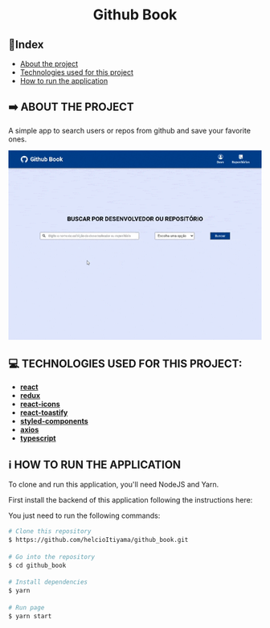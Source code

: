 <h1 align="center">
  Github Book
</h1>


## :triangular_flag_on_post:Index

* [About the project](#arrow_right-about-the-project)
* [Technologies used for this project](#computer-technologies-used-for-this-project)
* [How to run the application](#information_source-how-to-run-the-application)


## :arrow_right: ABOUT THE PROJECT

A simple app to search users or repos from github and save your favorite ones.

<p align="center">
    <img alt ="homepage" src="https://github.com/helcioItiyama/github_book/blob/main/src/assets/github_book.gif"/>
</p>

## :computer: TECHNOLOGIES USED FOR THIS PROJECT:

- [**react**](https://github.com/facebook/react)
- [**redux**](https://github.com/reduxjs/redux)
- [**react-icons**](https://react-icons.github.io/react-icons)
- [**react-toastify**](https://github.com/fkhadra/react-toastify)
- [**styled-components**](https://github.com/styled-components/styled-components)
- [**axios**](https://github.com/axios/axios)
- [**typescript**](https://github.com/microsoft/TypeScript)

## :information_source: HOW TO RUN THE APPLICATION

To clone and run this application, you'll need NodeJS and Yarn.

First install the backend of this application following the instructions here:

You just need to run the following commands:

```bash
# Clone this repository
$ https://github.com/helcioItiyama/github_book.git

# Go into the repository
$ cd github_book

# Install dependencies
$ yarn

# Run page
$ yarn start
```

